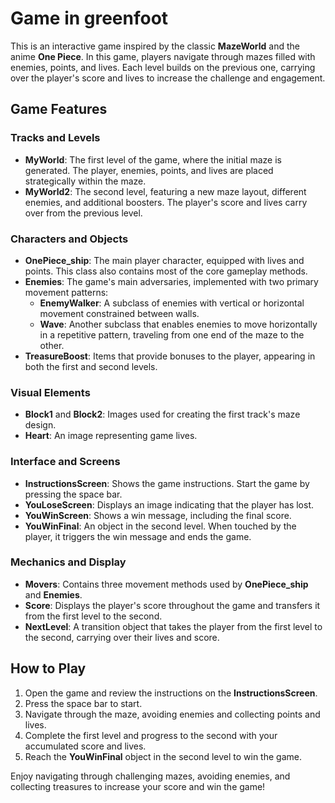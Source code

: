 

# Game in greenfoot

This is an interactive game inspired by the classic **MazeWorld** and the anime **One Piece**. In this game, players navigate through mazes filled with enemies, points, and lives. Each level builds on the previous one, carrying over the player's score and lives to increase the challenge and engagement.

## Game Features

### Tracks and Levels
- **MyWorld**: The first level of the game, where the initial maze is generated. The player, enemies, points, and lives are placed strategically within the maze.
- **MyWorld2**: The second level, featuring a new maze layout, different enemies, and additional boosters. The player's score and lives carry over from the previous level.

### Characters and Objects
- **OnePiece_ship**: The main player character, equipped with lives and points. This class also contains most of the core gameplay methods.
- **Enemies**: The game's main adversaries, implemented with two primary movement patterns:
  - **EnemyWalker**: A subclass of enemies with vertical or horizontal movement constrained between walls.
  - **Wave**: Another subclass that enables enemies to move horizontally in a repetitive pattern, traveling from one end of the maze to the other.
- **TreasureBoost**: Items that provide bonuses to the player, appearing in both the first and second levels.

### Visual Elements
- **Block1** and **Block2**: Images used for creating the first track's maze design.
- **Heart**: An image representing game lives.

### Interface and Screens
- **InstructionsScreen**: Shows the game instructions. Start the game by pressing the space bar.
- **YouLoseScreen**: Displays an image indicating that the player has lost.
- **YouWinScreen**: Shows a win message, including the final score.
- **YouWinFinal**: An object in the second level. When touched by the player, it triggers the win message and ends the game.

### Mechanics and Display
- **Movers**: Contains three movement methods used by **OnePiece_ship** and **Enemies**.
- **Score**: Displays the player's score throughout the game and transfers it from the first level to the second.
- **NextLevel**: A transition object that takes the player from the first level to the second, carrying over their lives and score.

## How to Play
1. Open the game and review the instructions on the **InstructionsScreen**.
2. Press the space bar to start.
3. Navigate through the maze, avoiding enemies and collecting points and lives.
4. Complete the first level and progress to the second with your accumulated score and lives.
5. Reach the **YouWinFinal** object in the second level to win the game.



Enjoy navigating through challenging mazes, avoiding enemies, and collecting treasures to increase your score and win the game!


